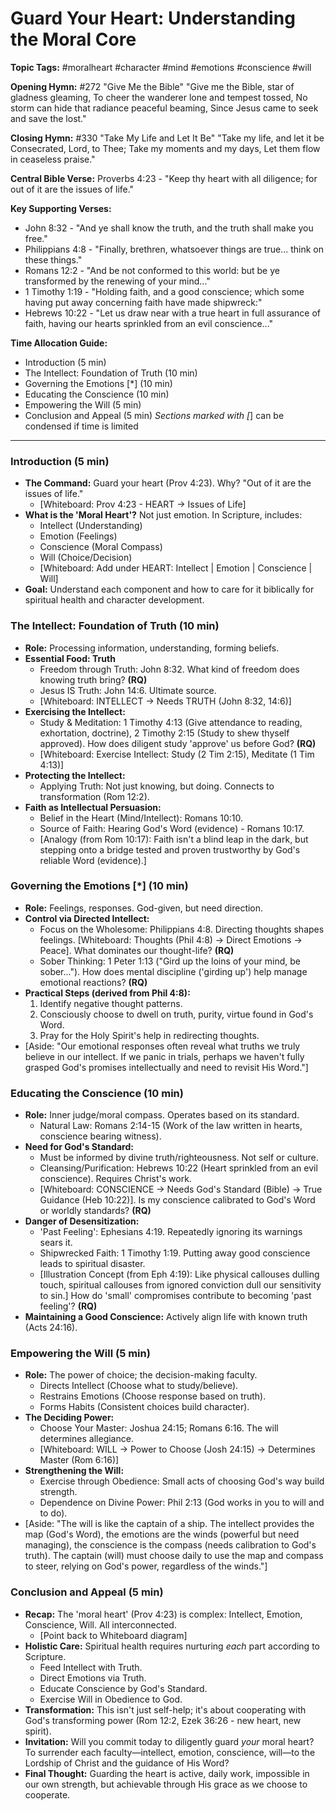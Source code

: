 # Guard Your Heart: Understanding the Moral Core

**Topic Tags:** #moralheart #character #mind #emotions #conscience #will

**Opening Hymn:** #272 "Give Me the Bible" "Give me the Bible, star of gladness
gleaming, To cheer the wanderer lone and tempest tossed, No storm can hide that
radiance peaceful beaming, Since Jesus came to seek and save the lost."

**Closing Hymn:** #330 "Take My Life and Let It Be" "Take my life, and let it be
Consecrated, Lord, to Thee; Take my moments and my days, Let them flow in
ceaseless praise."

**Central Bible Verse:** Proverbs 4:23 - "Keep thy heart with all diligence; for
out of it are the issues of life."

**Key Supporting Verses:**

- John 8:32 - "And ye shall know the truth, and the truth shall make you free."
- Philippians 4:8 - "Finally, brethren, whatsoever things are true... think on
  these things."
- Romans 12:2 - "And be not conformed to this world: but be ye transformed by
  the renewing of your mind..."
- 1 Timothy 1:19 - "Holding faith, and a good conscience; which some having put
  away concerning faith have made shipwreck:"
- Hebrews 10:22 - "Let us draw near with a true heart in full assurance of
  faith, having our hearts sprinkled from an evil conscience..."

**Time Allocation Guide:**

- Introduction (5 min)
- The Intellect: Foundation of Truth (10 min)
- Governing the Emotions [*] (10 min)
- Educating the Conscience (10 min)
- Empowering the Will (5 min)
- Conclusion and Appeal (5 min) _Sections marked with [_] can be condensed if
  time is limited

---

### Introduction (5 min)

- **The Command:** Guard your heart (Prov 4:23). Why? "Out of it are the issues
  of life."
  - [Whiteboard: Prov 4:23 - HEART -> Issues of Life]
- **What is the 'Moral Heart'?** Not just emotion. In Scripture, includes:
  - Intellect (Understanding)
  - Emotion (Feelings)
  - Conscience (Moral Compass)
  - Will (Choice/Decision)
  - [Whiteboard: Add under HEART: Intellect | Emotion | Conscience | Will]
- **Goal:** Understand each component and how to care for it biblically for
  spiritual health and character development.

### The Intellect: Foundation of Truth (10 min)

- **Role:** Processing information, understanding, forming beliefs.
- **Essential Food: Truth**
  - Freedom through Truth: John 8:32. What kind of freedom does knowing truth
    bring? **(RQ)**
  - Jesus IS Truth: John 14:6. Ultimate source.
  - [Whiteboard: INTELLECT -> Needs TRUTH (John 8:32, 14:6)]
- **Exercising the Intellect:**
  - Study & Meditation: 1 Timothy 4:13 (Give attendance to reading, exhortation,
    doctrine), 2 Timothy 2:15 (Study to shew thyself approved). How does
    diligent study 'approve' us before God? **(RQ)**
  - [Whiteboard: Exercise Intellect: Study (2 Tim 2:15), Meditate (1 Tim 4:13)]
- **Protecting the Intellect:**
  - Applying Truth: Not just knowing, but doing. Connects to transformation (Rom
    12:2).
- **Faith as Intellectual Persuasion:**
  - Belief in the Heart (Mind/Intellect): Romans 10:10.
  - Source of Faith: Hearing God's Word (evidence) - Romans 10:17.
  - [Analogy (from Rom 10:17): Faith isn't a blind leap in the dark, but
    stepping onto a bridge tested and proven trustworthy by God's reliable Word
    (evidence).]

### Governing the Emotions [*] (10 min)

- **Role:** Feelings, responses. God-given, but need direction.
- **Control via Directed Intellect:**
  - Focus on the Wholesome: Philippians 4:8. Directing thoughts shapes feelings.
    [Whiteboard: Thoughts (Phil 4:8) -> Direct Emotions -> Peace]. What
    dominates our thought-life? **(RQ)**
  - Sober Thinking: 1 Peter 1:13 ("Gird up the loins of your mind, be
    sober..."). How does mental discipline ('girding up') help manage emotional
    reactions? **(RQ)**
- **Practical Steps (derived from Phil 4:8):**
  1.  Identify negative thought patterns.
  2.  Consciously choose to dwell on truth, purity, virtue found in God's Word.
  3.  Pray for the Holy Spirit's help in redirecting thoughts.
- [Aside: "Our emotional responses often reveal what truths we truly believe in
  our intellect. If we panic in trials, perhaps we haven't fully grasped God's
  promises intellectually and need to revisit His Word."]

### Educating the Conscience (10 min)

- **Role:** Inner judge/moral compass. Operates based on its standard.
  - Natural Law: Romans 2:14-15 (Work of the law written in hearts, conscience
    bearing witness).
- **Need for God's Standard:**
  - Must be informed by divine truth/righteousness. Not self or culture.
  - Cleansing/Purification: Hebrews 10:22 (Heart sprinkled from an evil
    conscience). Requires Christ's work.
  - [Whiteboard: CONSCIENCE -> Needs God's Standard (Bible) -> True Guidance
    (Heb 10:22)]. Is my conscience calibrated to God's Word or worldly
    standards? **(RQ)**
- **Danger of Desensitization:**
  - 'Past Feeling': Ephesians 4:19. Repeatedly ignoring its warnings sears it.
  - Shipwrecked Faith: 1 Timothy 1:19. Putting away good conscience leads to
    spiritual disaster.
  - [Illustration Concept (from Eph 4:19): Like physical callouses dulling
    touch, spiritual callouses from ignored conviction dull our sensitivity to
    sin.] How do 'small' compromises contribute to becoming 'past feeling'?
    **(RQ)**
- **Maintaining a Good Conscience:** Actively align life with known truth (Acts
  24:16).

### Empowering the Will (5 min)

- **Role:** The power of choice; the decision-making faculty.
  - Directs Intellect (Choose what to study/believe).
  - Restrains Emotions (Choose response based on truth).
  - Forms Habits (Consistent choices build character).
- **The Deciding Power:**
  - Choose Your Master: Joshua 24:15; Romans 6:16. The will determines
    allegiance.
  - [Whiteboard: WILL -> Power to Choose (Josh 24:15) -> Determines Master (Rom
    6:16)]
- **Strengthening the Will:**
  - Exercise through Obedience: Small acts of choosing God's way build strength.
  - Dependence on Divine Power: Phil 2:13 (God works in you to will and to do).
- [Aside: "The will is like the captain of a ship. The intellect provides the
  map (God's Word), the emotions are the winds (powerful but need managing), the
  conscience is the compass (needs calibration to God's truth). The captain
  (will) must choose daily to use the map and compass to steer, relying on God's
  power, regardless of the winds."]

### Conclusion and Appeal (5 min)

- **Recap:** The 'moral heart' (Prov 4:23) is complex: Intellect, Emotion,
  Conscience, Will. All interconnected.
  - [Point back to Whiteboard diagram]
- **Holistic Care:** Spiritual health requires nurturing _each_ part according
  to Scripture.
  - Feed Intellect with Truth.
  - Direct Emotions via Truth.
  - Educate Conscience by God's Standard.
  - Exercise Will in Obedience to God.
- **Transformation:** This isn't just self-help; it's about cooperating with
  God's transforming power (Rom 12:2, Ezek 36:26 - new heart, new spirit).
- **Invitation:** Will you commit today to diligently guard _your_ moral heart?
  To surrender each faculty—intellect, emotion, conscience, will—to the Lordship
  of Christ and the guidance of His Word?
- **Final Thought:** Guarding the heart is active, daily work, impossible in our
  own strength, but achievable through His grace as we choose to cooperate.
